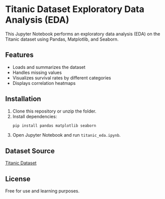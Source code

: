 # Titanic Dataset Exploratory Data Analysis (EDA)

This Jupyter Notebook performs an exploratory data analysis (EDA) on the Titanic dataset using Pandas, Matplotlib, and Seaborn.

## Features
- Loads and summarizes the dataset
- Handles missing values
- Visualizes survival rates by different categories
- Displays correlation heatmaps

## Installation
1. Clone this repository or unzip the folder.
2. Install dependencies:
   ```bash
   pip install pandas matplotlib seaborn
   ```
3. Open Jupyter Notebook and run `titanic_eda.ipynb`.

## Dataset Source
[Titanic Dataset](https://raw.githubusercontent.com/datasciencedojo/datasets/master/titanic.csv)

## License
Free for use and learning purposes.
